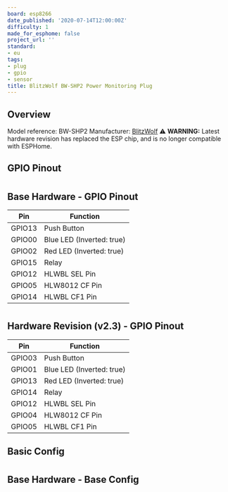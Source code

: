 ```yaml
---
board: esp8266
date_published: '2020-07-14T12:00:00Z'
difficulty: 1
made_for_esphome: false
project_url: ''
standard:
- eu
tags:
- plug
- gpio
- sensor
title: BlitzWolf BW-SHP2 Power Monitoring Plug
---
```


## Overview

Model reference: BW-SHP2
Manufacturer: [BlitzWolf](https://www.blitzwolf.com/3840W-EU-WIFI-Smart-Socket-p-244.html)
⚠ **WARNING:** Latest hardware revision has replaced the ESP chip, and is no longer compatible with ESPHome.

## GPIO Pinout

#

## Base Hardware - GPIO Pinout

| Pin    | Function                   |
|--------|----------------------------|
| GPIO13 | Push Button                |
| GPIO00 | Blue LED (Inverted: true)  |
| GPIO02 | Red LED (Inverted: true)   |
| GPIO15 | Relay                      |
| GPIO12 | HLWBL SEL Pin              |
| GPIO05 | HLW8012 CF Pin             |
| GPIO14 | HLWBL CF1 Pin              |
#

## Hardware Revision (v2.3) - GPIO Pinout

| Pin    | Function                   |
|--------|----------------------------|
| GPIO03 | Push Button                |
| GPIO01 | Blue LED (Inverted: true)  |
| GPIO13 | Red LED (Inverted: true)   |
| GPIO14 | Relay                      |
| GPIO12 | HLWBL SEL Pin              |
| GPIO04 | HLW8012 CF Pin             |
| GPIO05 | HLWBL CF1 Pin              |

## Basic Config

#

## Base Hardware - Base Config

#